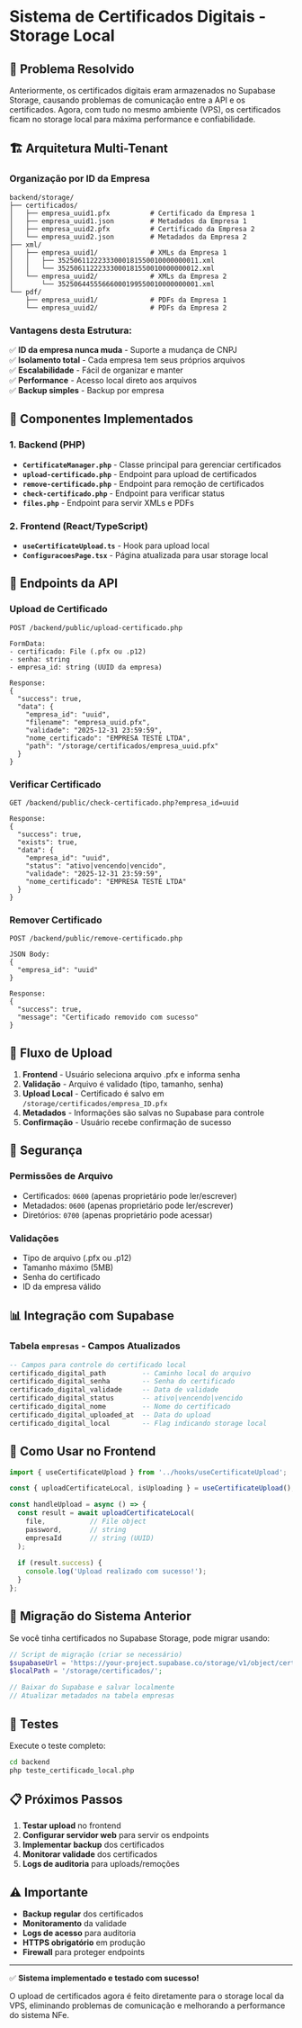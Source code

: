 # Sistema de Certificados Digitais - Storage Local

## 🎯 **Problema Resolvido**

Anteriormente, os certificados digitais eram armazenados no Supabase Storage, causando problemas de comunicação entre a API e os certificados. Agora, com tudo no mesmo ambiente (VPS), os certificados ficam no storage local para máxima performance e confiabilidade.

## 🏗️ **Arquitetura Multi-Tenant**

### **Organização por ID da Empresa**

```
backend/storage/
├── certificados/
│   ├── empresa_uuid1.pfx          # Certificado da Empresa 1
│   ├── empresa_uuid1.json         # Metadados da Empresa 1
│   ├── empresa_uuid2.pfx          # Certificado da Empresa 2
│   └── empresa_uuid2.json         # Metadados da Empresa 2
├── xml/
│   ├── empresa_uuid1/             # XMLs da Empresa 1
│   │   ├── 35250611222333000181550010000000011.xml
│   │   └── 35250611222333000181550010000000012.xml
│   └── empresa_uuid2/             # XMLs da Empresa 2
│       └── 35250644555666000199550010000000001.xml
└── pdf/
    ├── empresa_uuid1/             # PDFs da Empresa 1
    └── empresa_uuid2/             # PDFs da Empresa 2
```

### **Vantagens desta Estrutura:**

✅ **ID da empresa nunca muda** - Suporte a mudança de CNPJ  
✅ **Isolamento total** - Cada empresa tem seus próprios arquivos  
✅ **Escalabilidade** - Fácil de organizar e manter  
✅ **Performance** - Acesso local direto aos arquivos  
✅ **Backup simples** - Backup por empresa  

## 🔧 **Componentes Implementados**

### **1. Backend (PHP)**

- **`CertificateManager.php`** - Classe principal para gerenciar certificados
- **`upload-certificado.php`** - Endpoint para upload de certificados
- **`remove-certificado.php`** - Endpoint para remoção de certificados
- **`check-certificado.php`** - Endpoint para verificar status
- **`files.php`** - Endpoint para servir XMLs e PDFs

### **2. Frontend (React/TypeScript)**

- **`useCertificateUpload.ts`** - Hook para upload local
- **`ConfiguracoesPage.tsx`** - Página atualizada para usar storage local

## 📡 **Endpoints da API**

### **Upload de Certificado**
```
POST /backend/public/upload-certificado.php

FormData:
- certificado: File (.pfx ou .p12)
- senha: string
- empresa_id: string (UUID da empresa)

Response:
{
  "success": true,
  "data": {
    "empresa_id": "uuid",
    "filename": "empresa_uuid.pfx",
    "validade": "2025-12-31 23:59:59",
    "nome_certificado": "EMPRESA TESTE LTDA",
    "path": "/storage/certificados/empresa_uuid.pfx"
  }
}
```

### **Verificar Certificado**
```
GET /backend/public/check-certificado.php?empresa_id=uuid

Response:
{
  "success": true,
  "exists": true,
  "data": {
    "empresa_id": "uuid",
    "status": "ativo|vencendo|vencido",
    "validade": "2025-12-31 23:59:59",
    "nome_certificado": "EMPRESA TESTE LTDA"
  }
}
```

### **Remover Certificado**
```
POST /backend/public/remove-certificado.php

JSON Body:
{
  "empresa_id": "uuid"
}

Response:
{
  "success": true,
  "message": "Certificado removido com sucesso"
}
```

## 🔄 **Fluxo de Upload**

1. **Frontend** - Usuário seleciona arquivo .pfx e informa senha
2. **Validação** - Arquivo é validado (tipo, tamanho, senha)
3. **Upload Local** - Certificado é salvo em `/storage/certificados/empresa_ID.pfx`
4. **Metadados** - Informações são salvas no Supabase para controle
5. **Confirmação** - Usuário recebe confirmação de sucesso

## 🔐 **Segurança**

### **Permissões de Arquivo**
- Certificados: `0600` (apenas proprietário pode ler/escrever)
- Metadados: `0600` (apenas proprietário pode ler/escrever)
- Diretórios: `0700` (apenas proprietário pode acessar)

### **Validações**
- Tipo de arquivo (.pfx ou .p12)
- Tamanho máximo (5MB)
- Senha do certificado
- ID da empresa válido

## 📊 **Integração com Supabase**

### **Tabela `empresas` - Campos Atualizados**
```sql
-- Campos para controle do certificado local
certificado_digital_path         -- Caminho local do arquivo
certificado_digital_senha        -- Senha do certificado
certificado_digital_validade     -- Data de validade
certificado_digital_status       -- ativo|vencendo|vencido
certificado_digital_nome         -- Nome do certificado
certificado_digital_uploaded_at  -- Data do upload
certificado_digital_local        -- Flag indicando storage local
```

## 🚀 **Como Usar no Frontend**

```typescript
import { useCertificateUpload } from '../hooks/useCertificateUpload';

const { uploadCertificateLocal, isUploading } = useCertificateUpload();

const handleUpload = async () => {
  const result = await uploadCertificateLocal(
    file,           // File object
    password,       // string
    empresaId       // string (UUID)
  );
  
  if (result.success) {
    console.log('Upload realizado com sucesso!');
  }
};
```

## 🔄 **Migração do Sistema Anterior**

Se você tinha certificados no Supabase Storage, pode migrar usando:

```php
// Script de migração (criar se necessário)
$supabaseUrl = 'https://your-project.supabase.co/storage/v1/object/certificadodigital/';
$localPath = '/storage/certificados/';

// Baixar do Supabase e salvar localmente
// Atualizar metadados na tabela empresas
```

## 🧪 **Testes**

Execute o teste completo:
```bash
cd backend
php teste_certificado_local.php
```

## 📋 **Próximos Passos**

1. **Testar upload** no frontend
2. **Configurar servidor web** para servir os endpoints
3. **Implementar backup** dos certificados
4. **Monitorar validade** dos certificados
5. **Logs de auditoria** para uploads/remoções

## ⚠️ **Importante**

- **Backup regular** dos certificados
- **Monitoramento** da validade
- **Logs de acesso** para auditoria
- **HTTPS obrigatório** em produção
- **Firewall** para proteger endpoints

---

✅ **Sistema implementado e testado com sucesso!**

O upload de certificados agora é feito diretamente para o storage local da VPS, eliminando problemas de comunicação e melhorando a performance do sistema NFe.
